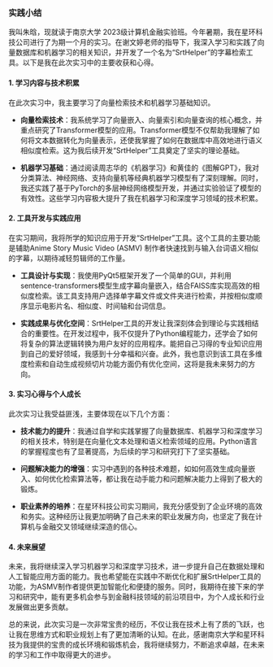 ### 实践小结


我叫朱晗，现就读于南京大学 2023级计算机金融实验班。今年暑期，我在星环科技公司进行了为期一个月的实习。在谢文婷老师的指导下，我深入学习和实践了向量数据库和机器学习的相关知识，并开发了一个名为“SrtHelper”的字幕检索工具。以下是我在此次实习中的主要收获和心得。

#### 1. 学习内容与技术积累

在此次实习中，我主要学习了向量检索技术和机器学习基础知识。

- **向量检索技术**：我系统学习了向量嵌入、向量索引和向量查询的核心概念，并重点研究了Transformer模型的应用。Transformer模型不仅帮助我理解了如何将文本数据转化为向量表示，还使我掌握了如何在数据库中高效地进行语义相似度检索。这为我后续开发“SrtHelper”工具奠定了坚实的理论基础。
	
- **机器学习基础**：通过阅读周志华的《机器学习》和黄佳的《图解GPT》，我对分类算法、神经网络、支持向量机等经典机器学习模型有了深刻理解。同时，我还实践了基于PyTorch的多层神经网络模型开发，并通过实验验证了模型的有效性。这些学习内容极大提升了我在机器学习和深度学习领域的技术积累。

#### 2. 工具开发与实践应用

在实习期间，我将所学的知识应用于开发“SrtHelper”工具。这个工具的主要功能是辅助Anime Story Music Video (ASMV) 制作者快速找到与输入台词语义相似的字幕，以期待减轻剪辑师的工作量。

- **工具设计与实现**：我使用PyQt5框架开发了一个简单的GUI，并利用sentence-transformers模型生成字幕向量嵌入，结合FAISS库实现高效的相似度检索。该工具支持用户选择单字幕文件或文件夹进行检索，并按相似度顺序显示电影片名、相似度、时间轴和台词信息。
	
- **实践成果与优化空间**：SrtHelper工具的开发让我深刻体会到理论与实践相结合的重要性。在开发过程中，我不仅提升了Python编程能力，还学会了如何将复杂的算法逻辑转换为用户友好的应用程序。能把自己习得的专业知识应用到自己的爱好领域，我感到十分幸福和兴奋。此外，我也意识到该工具在多维度检索和自动生成视频切片功能方面仍有优化空间，这将是我未来努力的方向。


#### 3. 实习心得与个人成长

此次实习让我受益匪浅，主要体现在以下几个方面：

- **技术能力的提升**：我通过自学和实践掌握了向量数据库、机器学习和深度学习的相关技术，特别是在向量化文本处理和语义检索领域的应用。Python语言的掌握程度也有了显著提高，为后续的学习和研究打下了坚实基础。
    
- **问题解决能力的增强**：实习中遇到的各种技术难题，如如何高效生成向量嵌入、如何优化检索算法等，都让我在动手能力和问题解决能力上得到了极大的锻炼。
    
- **职业素养的培养**：在星环科技公司实习期间，我充分感受到了企业环境的高效和务实。这种经历让我更加明确了自己未来的职业发展方向，也坚定了我在计算机与金融交叉领域继续深造的信心。
    

#### 4. 未来展望

未来，我将继续深入学习机器学习和深度学习技术，进一步提升自己在数据处理和人工智能应用方面的能力。我也希望能在实践中不断优化和扩展SrtHelper工具的功能，为ASMV制作者提供更加智能化和便捷的服务。同时，我期待在接下来的学习和研究中，能有更多机会参与到金融科技领域的前沿项目中，为个人成长和行业发展做出更多贡献。

总的来说，此次实习是一次非常宝贵的经历，不仅让我在技术上有了质的飞跃，也让我在思维方式和职业规划上有了更加清晰的认知。在此，感谢南京大学和星环科技为我提供的宝贵的成长环境和锻炼机会，我将继续努力，不断追求卓越，在未来的学习和工作中取得更大的进步。